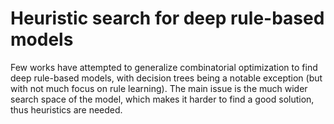 # Heuristic search for deep rule-based models

Few works have attempted to generalize combinatorial optimization to find deep rule-based models, with decision trees being a notable exception (but with not much focus on rule learning). The main issue is the much wider search space of the model, which makes it harder to find a good solution, thus heuristics are needed.